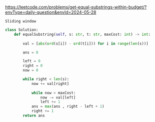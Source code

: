 https://leetcode.com/problems/get-equal-substrings-within-budget/?envType=daily-question&envId=2024-05-28


```
Sliding window
```

```py
class Solution:
    def equalSubstring(self, s: str, t: str, maxCost: int) -> int:
        
        val = [abs(ord(s[i]) - ord(t[i])) for i in range(len(s))]

        ans = 0

        left = 0 
        right = 0
        now = 0

        while right < len(s):
            now += val[right]
            
            while now > maxCost:
                now -= val[left]
                left += 1
            ans = max(ans , right - left + 1)
            right += 1
        return ans

```
